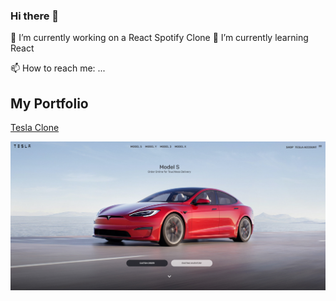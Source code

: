### Hi there 👋

🔭 I’m currently working on a React Spotify Clone
🌱 I’m currently learning React
<!-- - 👯 I’m looking to collaborate on ...
- 🤔 I’m looking for help with ...
- 💬 Ask me about ...
-->
📫 How to reach me: ...
<!-- 
- 😄 Pronouns: ...
- ⚡ Fun fact: ...
-->

## My Portfolio

[Tesla Clone](https://affectionate-shirley-9321ea.netlify.app/)

![Home Page](/screenshots/Tesla-Clone.png "Home Page")
